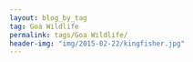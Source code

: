 ```yaml
---
layout: blog_by_tag
tag: Goa Wildlife
permalink: tags/Goa Wildlife/
header-img: "img/2015-02-22/kingfisher.jpg"
---
```


